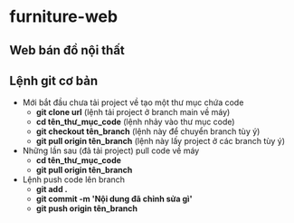 # furniture-web
## Web bán đồ nội thất
## Lệnh git cơ bản 
* Mới bắt đầu chưa tải project về tạo một thư mục chứa code
  * **git clone url** (lệnh tải project ở branch main về máy)
  * **cd tên_thư_mục_code** (lệnh nhảy vào thư mục code)
  * **git checkout tên_branch** (lệnh này để chuyển branch tùy ý)
  * **git pull origin tên_branch** (lệnh này lấy project ở các branch tùy ý)
* Những lần sau (đã tải project) pull code về máy
  * **cd tên_thư_mục_code**
  * **git pull origin tên_branch**
* Lệnh push code lên branch
  * **git add .**
  * **git commit -m 'Nội dung đã chỉnh sửa gì'**
  * **git push origin tên_branch**
